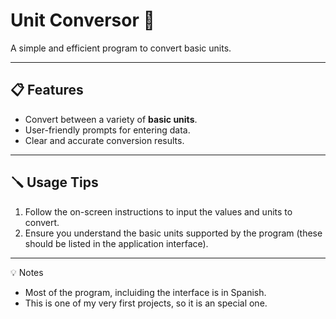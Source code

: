 # Unit Conversor 🔄
A simple and efficient program to convert basic units.  

---

## 📋 Features

- Convert between a variety of **basic units**.
- User-friendly prompts for entering data.
- Clear and accurate conversion results.

---

## 🪛 Usage Tips

1. Follow the on-screen instructions to input the values and units to convert.
2. Ensure you understand the basic units supported by the program (these should be listed in the application interface).

---

💡 Notes

- Most of the program, incluiding the interface is in Spanish.
- This is one of my very first projects, so it is an special one.
